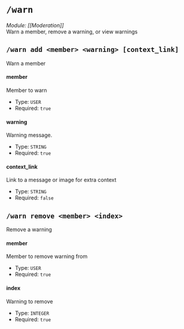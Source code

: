 # `/warn`
*Module: [[Moderation]]*<br>
Warn a member, remove a warning, or view warnings
## `/warn add <member> <warning> [context_link]`
Warn a member
#### member
Member to warn
- Type: `USER`
- Required: `true`
#### warning
Warning message.
- Type: `STRING`
- Required: `true`
#### context_link
Link to a message or image for extra context
- Type: `STRING`
- Required: `false`
## `/warn remove <member> <index>`
Remove a warning
#### member
Member to remove warning from
- Type: `USER`
- Required: `true`
#### index
Warning to remove
- Type: `INTEGER`
- Required: `true`